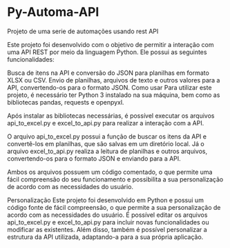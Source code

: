 # Py-Automa-API
Projeto de uma serie de automações usando rest API 

Este projeto foi desenvolvido com o objetivo de permitir a interação com uma API REST por meio da linguagem Python. Ele possui as seguintes funcionalidades:

Busca de itens na API e conversão do JSON para planilhas em formato XLSX ou CSV.
Envio de planilhas, arquivos de texto e outros valores para a API, convertendo-os para o formato JSON.
Como usar
Para utilizar este projeto, é necessário ter Python 3 instalado na sua máquina, bem como as bibliotecas pandas, requests e openpyxl.

Após instalar as bibliotecas necessárias, é possível executar os arquivos api_to_excel.py e excel_to_api.py para realizar a interação com a API.

O arquivo api_to_excel.py possui a função de buscar os itens da API e convertê-los em planilhas, que são salvas em um diretório local. Já o arquivo excel_to_api.py realiza a leitura de planilhas e outros arquivos, convertendo-os para o formato JSON e enviando para a API.

Ambos os arquivos possuem um código comentado, o que permite uma fácil compreensão do seu funcionamento e possibilita a sua personalização de acordo com as necessidades do usuário.

Personalização
Este projeto foi desenvolvido em Python e possui um código fonte de fácil compreensão, o que permite a sua personalização de acordo com as necessidades do usuário. É possível editar os arquivos api_to_excel.py e excel_to_api.py para incluir novas funcionalidades ou modificar as existentes. Além disso, também é possível personalizar a estrutura da API utilizada, adaptando-a para a sua própria aplicação.
